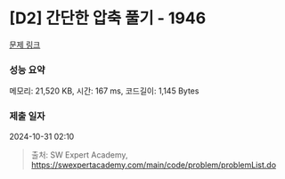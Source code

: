 # [D2] 간단한 압축 풀기 - 1946 

[문제 링크](https://swexpertacademy.com/main/code/problem/problemDetail.do?contestProbId=AV5PmkDKAOMDFAUq) 

### 성능 요약

메모리: 21,520 KB, 시간: 167 ms, 코드길이: 1,145 Bytes

### 제출 일자

2024-10-31 02:10



> 출처: SW Expert Academy, https://swexpertacademy.com/main/code/problem/problemList.do